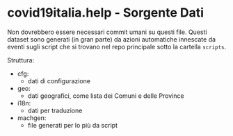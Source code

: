 # covid19italia.help - Sorgente Dati

Non dovrebbero essere necessari commit umani su questi file. Questi dataset sono generati (in gran parte) da azioni automatiche innescate da eventi sugli script che si trovano nel repo principale sotto la cartella `scripts`.

Struttura:
* cfg:
   * dati di configurazione
* geo:
   * dati geografici, come lista dei Comuni e delle Province
* i18n:
   * dati per traduzione
* machgen:
   * file generati per lo più da script
